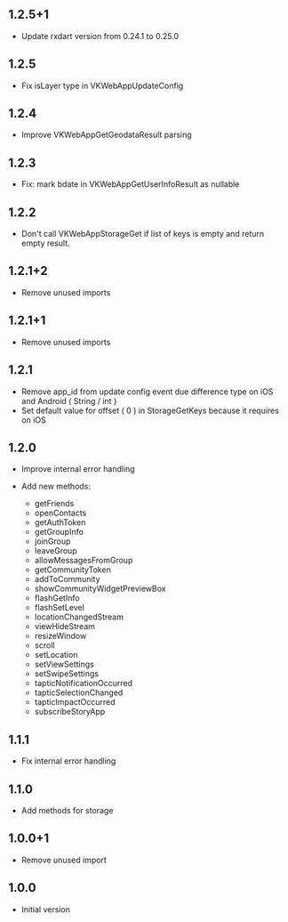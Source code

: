 ## 1.2.5+1

- Update rxdart version from 0.24.1 to 0.25.0

## 1.2.5

- Fix isLayer type in VKWebAppUpdateConfig

## 1.2.4

- Improve VKWebAppGetGeodataResult parsing

## 1.2.3

- Fix: mark bdate in VKWebAppGetUserInfoResult as nullable

## 1.2.2

- Don't call VKWebAppStorageGet if list of keys is empty and return empty result.

## 1.2.1+2

- Remove unused imports

## 1.2.1+1

- Remove unused imports

## 1.2.1

- Remove app_id from update config event due difference type on iOS and Android ( String / int )
- Set default value for offset ( 0 ) in StorageGetKeys because it requires on iOS

## 1.2.0

- Improve internal error handling

- Add new methods:
    - getFriends
    - openContacts
    - getAuthToken
    - getGroupInfo
    - joinGroup
    - leaveGroup
    - allowMessagesFromGroup
    - getCommunityToken
    - addToCommunity
    - showCommunityWidgetPreviewBox
    - flashGetInfo
    - flashSetLevel
    - locationChangedStream
    - viewHideStream
    - resizeWindow
    - scroll
    - setLocation
    - setViewSettings
    - setSwipeSettings
    - tapticNotificationOccurred
    - tapticSelectionChanged
    - tapticImpactOccurred
    - subscribeStoryApp

## 1.1.1

- Fix internal error handling

## 1.1.0

- Add methods for storage

## 1.0.0+1

- Remove unused import

## 1.0.0

- Initial version